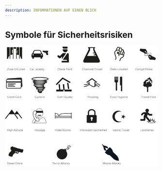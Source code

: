 ```yaml
---
description: INFORMATIONEN AUF EINEN BLICK
---
```


# Symbole für Sicherheitsrisiken



![](../.gitbook/assets/country-icons.png)

